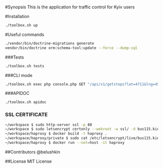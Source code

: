 #Synopsis 
This is the application for traffic control for Kyiv users

#Installation
```bash
./toolbox.sh up
```

#Useful commands
```bash
./vendor/bin/doctrine-migrations generate
vendor/bin/doctrine orm:schema-tool:update --force --dump-sql
```
###Tests
```bash
./toolbox.sh tests
```
###CLI mode
```bash
./toolbox.sh exec php console.php GET "/api/v1/getstops?lat=4711&lng=4567"
```
###APIDOC
```bash
./toolbox.sh apidoc
```

### SSL CERTIFICATE
```bash
~/workspace $ sudo http-server ssl -p 80
~/workspace $ sudo letsencrypt certonly --webroot -w ssl/ -d bus115.kiev.ua
~/workspace/haproxy $ docker build -t haproxy .
~/workspace/haproxy/private $ sudo cat /etc/letsencrypt/live/bus115.kiev.ua-0001/fullchain.pem /etc/letsencrypt/live/bus115.kiev.ua-0001/privkey.pem > bus115.kiev.ua.pem
~/workspace/haproxy $ docker run --net=host -it haproxy
```

##Contributors @belushkin

##License MIT License
